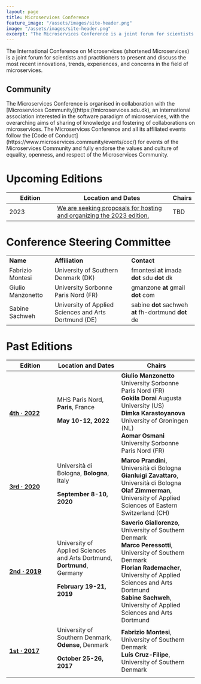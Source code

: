 ```yaml
---
layout: page
title: Microservices Conference
feature_image: "/assets/images/site-header.png"
image: "/assets/images/site-header.png"
excerpt: "The Microservices Conference is a joint forum for scientists and practitioners to present and discuss the most recent innovations, trends, experiences, and concerns in the field of microservices."
---
```


The International Conference on Microservices (shortened Microservices) is a joint forum for scientists and practitioners to present and discuss the most recent innovations, trends, experiences, and concerns in the field of microservices. 

## Community
<p>
<div class="row">
<div class="col-xs-3 col-md-2 vcenter text-center">
    <img style="margin-left: 15px;" src="/assets/images/Badge_MC_Supported_black.png" alt="">
</div>
<div markdown="1" style="margin-right:-5px;" class="col-xs-9 col-md-10 vcenter">
The Microservices Conference is organised in collaboration with the [Microservices Community](https://microservices.sdu.dk), an international association interested in the software paradigm of microservices, with the overarching aims of sharing of knowledge and fostering of collaborations on microservices. The Microservices Conference and all its affiliated events follow the [Code of Conduct](https://www.microservices.community/events/coc/) for events of the Microservices Community and fully endorse the values and culture of equality, openness, and respect of the Microservices Community.
</div>
</div>
</p>

# Upcoming Editions


<table class="table">
	<thead>
		<tr>
			<th style="width:7em;"><strong>Edition</strong></th>
			<th><strong>Location and Dates</strong></th>
			<th><strong>Chairs</strong></th>
		</tr>
	</thead>
	<tbody>
		<tr>
			<td>2023</td>
			<td><a href="/files/International_Conference_on_Microservices.docx">We are seeking proposals for hosting and organizing the 2023 edition.</a></td>
			<td>
				TBD
			</td>
		</tr>
	</tbody>
</table>

# Conference Steering Committee

<table class="table">
	<tbody>
		<tr>
			<td><strong>Name</strong></td>
			<td><strong>Affiliation</strong></td>
			<td><strong>Contact</strong></td>
		</tr>
		<tr>
			<td>Fabrizio Montesi</td>
			<td>University of Southern Denmark (DK)</td>
			<td>fmontesi <strong>at</strong> imada <strong>dot</strong> sdu <strong>dot</strong> dk</td>
		</tr>
		<tr>
			<td>Giulio Manzonetto</td>
			<td>University Sorbonne Paris Nord (FR)</td>
			<td>gmanzone <strong>at</strong> gmail <strong>dot</strong> com</td>
		</tr>
		<tr>
			<td>Sabine Sachweh</td>
			<td>University of Applied Sciences and Arts Dortmund (DE)</td>
			<td>sabine <strong>dot</strong> sachweh <strong>at</strong> fh-dortmund <strong>dot</strong> de</td>
		</tr>
	</tbody>
</table>

# Past Editions

<table class="table">
	<thead>
		<tr>
			<th style="width:7em;"><strong>Edition</strong></th>
			<th><strong>Location and Dates</strong></th>
			<th><strong>Chairs</strong></th>
		</tr>
	</thead>
	<tbody>
		<tr>
			<td><a href="/2022/index.html"><strong>4th &middot; 2022</strong></a>
			</td>
			<td>MHS Paris Nord, <strong>Paris</strong>, France 
				<p><strong>May 10-12, 2022</strong></p>
			</td>
			<td>
				<strong>Giulio Manzonetto</strong>		University Sorbonne Paris Nord (FR)<br>
				<strong>Gokila Dorai</strong>				Augusta University (US)<br>
				<strong>Dimka Karastoyanova</strong>	University of Groningen (NL)<br>
				<strong>Aomar Osmani</strong>				University Sorbonne Paris Nord (FR)<br>
			</td>
		</tr>
		<tr>
			<td><a href="/2020/index.html"><strong>3rd &middot; 2020</strong></a>
			</td>
			<td>Università di Bologna, <strong>Bologna</strong>, Italy 
				<p><strong>September 8-10, 2020</strong></p>
			</td>
			<td>
				<strong>Marco Prandini</strong>, Università di Bologna<br>
				<strong>Gianluigi Zavattaro</strong>, Università di Bologna<br>
				<strong>Olaf Zimmerman</strong>, University of Applied Sciences of Eastern Switzerland (CH)<br>
			</td>
		</tr>
    <tr>
      <td><a href="/2019/index.html"><strong>2nd &middot; 2019</strong></a>
      </td>
      <td>University of Applied Sciences and Arts Dortmund, <strong>Dortmund</strong>, Germany 
        <p><strong>February 19-21, 2019</strong></p>
      </td>
      <td>
        <strong>Saverio Giallorenzo</strong>, University of Southern Denmark<br>
        <strong>Marco Peressotti</strong>, University of Southern Denmark<br>
        <strong>Florian Rademacher</strong>, University of Applied Sciences and Arts Dortmund<br>
        <strong>Sabine Sachweh</strong>, University of Applied Sciences and Arts Dortmund
      </td>
    </tr>
		<tr>
			<td><a href="2017/index.html"><strong>1st &middot; 2017</strong></a></td>
			<td>University of Southern Denmark, <strong>Odense</strong>, Denmark 
				<p><strong>October 25-26, 2017</strong></p>
			</td>
			<td><strong>Fabrizio Montesi</strong>, University of Southern Denmark<br>
					<strong>Luís Cruz-Filipe</strong>, University of Southern Denmark
			</td>
		</tr>
	</tbody>
</table>
